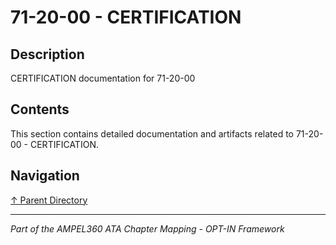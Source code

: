 # 71-20-00 - CERTIFICATION

## Description

CERTIFICATION documentation for 71-20-00

## Contents

This section contains detailed documentation and artifacts related to 71-20-00 - CERTIFICATION.

## Navigation

[↑ Parent Directory](../README.md)

---

*Part of the AMPEL360 ATA Chapter Mapping - OPT-IN Framework*
